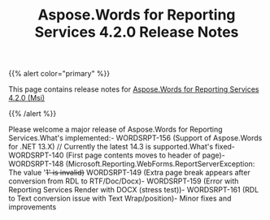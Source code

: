 ﻿---
title: Aspose.Words for Reporting Services 4.2.0 Release Notes
articleTitle: Aspose.Words for Reporting Services 4.2.0 Release Notes
linktitle: Aspose.Words for Reporting Services 4.2.0 Release Notes
description: "Aspose.Words for Reporting Services 4.2.0 Release Notes – the latest updates and fixes."
type: docs
weight: 20
url: /reportingservices/aspose-words-for-reporting-services-4-2-0-release-notes/
---

{{% alert color="primary" %}}

This page contains release notes for [Aspose.Words for Reporting Services 4.2.0 (Msi)](https://downloads.aspose.com/words/reportingservices/new-releases/aspose.words-for-reporting-services-4.2.0-\(msi\)/)

{{% /alert %}}

Please welcome a major release of Aspose.Words for Reporting Services.What's implemented:- WORDSRPT-156 (Support of Aspose.Words for .NET 13.X) // Currently the latest 14.3 is supported.What's fixed- WORDSRPT-140 (First page contents moves to header of page)- WORDSRPT-148 (Microsoft.Reporting.WebForms.ReportServerException: The value '~~1' is invalid)~~ WORDSRPT-149 (Extra page break appears after conversion from RDL to RTF/Doc/Docx)- WORDSRPT-159 (Error with Reporting Services Render with DOCX (stress test))- WORDSRPT-161 (RDL to Text conversion issue with Text Wrap/position)- Minor fixes and improvements
